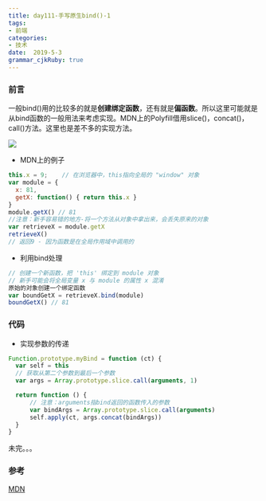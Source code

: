 ```yaml
---
title: day111-手写原生bind()-1
tags: 
- 前端
categories: 
- 技术
date:  2019-5-3
grammar_cjkRuby: true
---
```

### 前言
一般bind()用的比较多的就是**创建绑定函数**，还有就是**偏函数**。所以这里可能就是从bind函数的一般用法来考虑实现。MDN上的Polyfill借用slice()，concat()，call()方法。这里也是差不多的实现方法。

![](https://ws1.sinaimg.cn/large/b15ca614gy1g2ofiscpy6j20gs09ggnu.jpg)
<!--more-->
+ MDN上的例子
```javascript
this.x = 9;    // 在浏览器中，this指向全局的 "window" 对象
var module = {
  x: 81,
  getX: function() { return this.x }
}
module.getX() // 81
//注意：新手容易错的地方-将一个方法从对象中拿出来，会丢失原来的对象
var retrieveX = module.getX
retrieveX()
// 返回9 - 因为函数是在全局作用域中调用的
```
+ 利用bind处理
```javascript
// 创建一个新函数，把 'this' 绑定到 module 对象
// 新手可能会将全局变量 x 与 module 的属性 x 混淆
原始的对象创建一个绑定函数
var boundGetX = retrieveX.bind(module)
boundGetX() // 81
```

### 代码

+ 实现参数的传递
```javascript
Function.prototype.myBind = function (ct) {
  var self = this
  // 获取从第二个参数到最后一个参数
  var args = Array.prototype.slice.call(arguments, 1)

  return function () {
      // 注意：arguments指bind返回的函数传入的参数
      var bindArgs = Array.prototype.slice.call(arguments)
      self.apply(ct, args.concat(bindArgs))
  }
}
```
未完。。。

### 参考
[MDN][1]


  [1]: https://developer.mozilla.org/zh-CN/docs/Web/JavaScript/Reference/Global_Objects/Function/bind